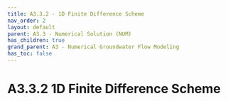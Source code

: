 ```yaml
---
title: A3.3.2 - 1D Finite Difference Scheme
nav_order: 2
layout: default
parent: A3.3 - Numerical Solution (NUM)
has_children: true
grand_parent: A3 - Numerical Groundwater Flow Modeling
has_toc: false
---
```


<script
  src="https://cdn.mathjax.org/mathjax/latest/MathJax.js?config=TeX-AMS-MML_HTMLorMML"
  type="text/javascript">
</script>
# A3.3.2 1D Finite Difference Scheme










